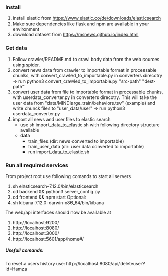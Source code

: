 ### Install
1. install elastic from https://www.elastic.co/de/downloads/elasticsearch
2. Make sure dependencies like flask and npm are available in your environment
3. download dataset from https://msnews.github.io/index.html

### Get data
1. Follow crawler/README.md to crawl body data from the web sources using spider. 
2. convert news data from crawler to importable format in processable chunks, with convert_crawled_to_importable.py in converters direcotry
    => run python3 convert_crawled_to_importable.py "src-path" "dest-path"
3. convert user data from file to importable format in processable chunks, with userdata_converter.py in converters direcotry.
    This will take the user data from "data/MINDlarge_train/behaviors.tsv" (example) and write chunck files to "user_data/user"
    => run python3 userdata_converter.py
4. import all news and user files to elastic search
    - use sh import_data_to_elastic.sh with following directory structure available
    - data
        - train_files (dir: news converted to importable)
        - train_user_data (dir: user data converted to importable)
        - run import_data_to_elastic.sh

### Run all required services
From project root use following comands to start all servers
1. sh elasticsearch-7.12.0/bin/elasticsearch
2. cd backend && python3 server_config.py
3. cd frontend && npm start
Optional:
4. sh kibana-7.12.0-darwin-x86_64/bin/kibana

The web/api interfaces should now be available at
1. http://localhost:9200/
2. http://localhost:8080/
3. http://localhost:3000/
4. http://localhost:5601/app/home#/

##### Usefull comands:
To reset a users history use: http://localhost:8080/api/deleteuser?id=Hamza